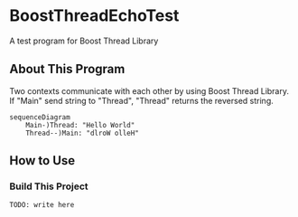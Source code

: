 # BoostThreadEchoTest
A test program for Boost Thread Library  

## About This Program
Two contexts communicate with each other by using Boost Thread Library. If "Main" send string to "Thread", "Thread" returns the reversed string.  
```mermaid
sequenceDiagram
    Main-)Thread: "Hello World"
    Thread--)Main: "dlroW olleH"
```

## How to Use
### Build This Project
```terminal
TODO: write here
```

